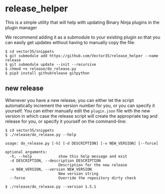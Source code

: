 # release_helper

This is a simple utility that will help with updating Binary Ninja plugins in the plugin manager

We recommend adding it as a submodule to your existing plugin so that you can easily get updates without having to manually copy the file:

```
$ cd vector35/snippets
$ git submodule add https://github.com/Vector35/release_helper --name release
$ git submodule update --init --recursive
$ chmod +x release/do_release.py
$ pip3 install githubrelease gitpython
```

## new release

Whenever you have a new release, you can either let the script automatically increment the version number for you, or you can specify it yourself. You can either manually edit the `plugin.json` file with the new version in which case the release script will create the appropriate tag and release for you, or specify it yourself on the command-line:

```
$ cd vector35/snippets
$ ./release/do_release.py --help

usage: do_release.py [-h] [-d DESCRIPTION] [-v NEW_VERSION] [--force]

optional arguments:
  -h, --help            show this help message and exit
  -d DESCRIPTION, --description DESCRIPTION
                        Description for the new release
  -v NEW_VERSION, --version NEW_VERSION
                        New version string
  --force               Override the repository dirty check

$ ./release/do_release.py --version 1.5.1
```
